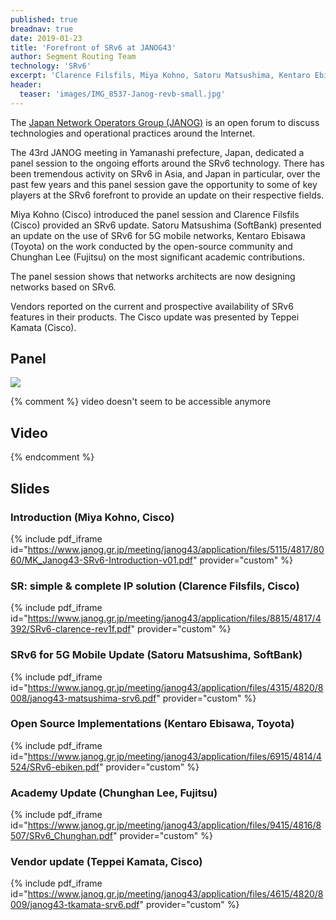 ```yaml
---
published: true
breadnav: true
date: 2019-01-23
title: 'Forefront of SRv6 at JANOG43'
author: Segment Routing Team
technology: 'SRv6'
excerpt: 'Clarence Filsfils, Miya Kohno, Satoru Matsushima, Kentaro Ebisawa, Chunghan Lee and Teppei Kamata presenting the latest SRv6 updates.'
header:
  teaser: 'images/IMG_8537-Janog-revb-small.jpg'
---    
```


The [Japan Network Operators Group (JANOG)](<https://www.janog.gr.jp>) is an open forum to discuss technologies and operational practices around the Internet.
    
The 43rd JANOG meeting in Yamanashi prefecture, Japan, dedicated a panel session to the ongoing efforts around the SRv6 technology. There has been tremendous activity on SRv6 in Asia, and Japan in particular, over the past few years and this panel session gave the opportunity to some of key players at the SRv6 forefront to provide an update on their respective fields.
    
Miya Kohno (Cisco) introduced the panel session and Clarence Filsfils (Cisco) provided an SRv6 update. Satoru Matsushima (SoftBank) presented an update on the use of SRv6 for 5G mobile networks, Kentaro Ebisawa (Toyota) on the work conducted by the open-source community and Chunghan Lee (Fujitsu) on the most significant academic contributions.

The panel session shows that networks architects are now designing networks based on SRv6.

Vendors reported on the current and prospective availability of SRv6 features in their products. The Cisco update was presented by Teppei Kamata (Cisco).

## Panel
<img src="{{ 'images/IMG_8537-Janog-revb-small.jpg' | relative_url }}">

{% comment %}
video doesn't seem to be accessible anymore
## Video
<script type="text/javascript" src="https://ssl-cache.stream.ne.jp/www50/eqb899hbxn/jmc_pub/jmc_swf/player/t3/obj.js" charset="UTF-8"></script><script type="text/javascript">jstream_t3.PlayerFactoryOBJ.create({b: "ssl-cache.stream.ne.jp/www50/eqb899hbxn/jmc_pub/jmc_swf/player/",c: "MjI3OA==",m: "NjMw",s: {hp: 270,wp: 480,dq: "2",mdq: "2",ft: "",pb: "on",vc: "on",sb: "on",fs: "on",fa: "right",ti: "off",is: "on",ip: "off",el: "off",tg: "on",mb: "on",sn: "f,t,l",rp: "off",wm: "on",wd: 1,cp: "on",rb: "on",il: "on",rs: "on",pr: "1.2,1.5,2",cc: "off",lu: "off",plac: "off",skb: "10"}});</script>
{% endcomment %}

## Slides
### Introduction (Miya Kohno, Cisco)

{% include pdf_iframe id="https://www.janog.gr.jp/meeting/janog43/application/files/5115/4817/8060/MK_Janog43-SRv6-Introduction-v01.pdf" provider="custom" %}

### SR: simple & complete IP solution (Clarence Filsfils, Cisco)

{% include pdf_iframe id="https://www.janog.gr.jp/meeting/janog43/application/files/8815/4817/4392/SRv6-clarence-rev1f.pdf" provider="custom" %}

### SRv6 for 5G Mobile Update (Satoru Matsushima, SoftBank)

{% include pdf_iframe id="https://www.janog.gr.jp/meeting/janog43/application/files/4315/4820/8008/janog43-matsushima-srv6.pdf" provider="custom" %}

### Open Source Implementations (Kentaro Ebisawa, Toyota)

{% include pdf_iframe id="https://www.janog.gr.jp/meeting/janog43/application/files/6915/4814/4524/SRv6-ebiken.pdf" provider="custom" %}

### Academy Update (Chunghan Lee, Fujitsu)

{% include pdf_iframe id="https://www.janog.gr.jp/meeting/janog43/application/files/9415/4816/8507/SRv6_Chunghan.pdf" provider="custom" %}

### Vendor update (Teppei Kamata, Cisco)

{% include pdf_iframe id="https://www.janog.gr.jp/meeting/janog43/application/files/4615/4820/8009/janog43-tkamata-srv6.pdf" provider="custom" %}
